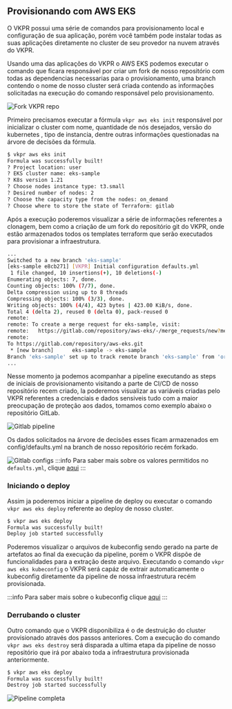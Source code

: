 ## Provisionando com AWS EKS

O VKPR possui uma série de comandos para provisionamento local e configuração de sua aplicação, porém você também pode instalar todas as suas aplicações diretamente no cluster de seu provedor na nuvem através do VKPR.

Usando uma das aplicações do VKPR o AWS EKS podemos executar o comando que ficara responsável por criar um fork de nosso repositório com todas as dependencias necessarias para o provisionamento, uma branch contendo o nome de nosso cluster será criada contendo as informações solicitadas na execução do comando responsável pelo provisionamento.

![Fork VKPR repo](/img/cloud-dev/fork-repo.png)

Primeiro precisamos executar a fórmula `vkpr aws eks init` responsável por inicializar o cluster com nome, quantidade de nós desejados, versão do kubernetes , tipo de instancia, dentre outras informações questionadas na árvore de decisões da fórmula.

```sh
$ vkpr aws eks init
Formula was successfully built!
? Project location: user
? EKS cluster name: eks-sample
? K8s version 1.21
? Choose nodes instance type: t3.small
? Desired number of nodes: 2
? Choose the capacity type from the nodes: on_demand
? Choose where to store the state of Terraform: gitlab
```

Após a execução poderemos visualizar a série de informações referentes a clonagem, bem como a criação de um fork do repositório git do VKPR, onde estão armazenados todos os templates terraform que serão executados para provisionar a infraestrutura.

```sh
...
Switched to a new branch 'eks-sample'
[eks-sample e8cb271] [VKPR] Initial configuration defaults.yml
 1 file changed, 10 insertions(+), 10 deletions(-)
Enumerating objects: 7, done.
Counting objects: 100% (7/7), done.
Delta compression using up to 8 threads
Compressing objects: 100% (3/3), done.
Writing objects: 100% (4/4), 423 bytes | 423.00 KiB/s, done.
Total 4 (delta 2), reused 0 (delta 0), pack-reused 0
remote: 
remote: To create a merge request for eks-sample, visit:
remote:   https://gitlab.com/repository/aws-eks/-/merge_requests/new?merge_request%5Bsource_branch%5D=eks-sample
remote: 
To https://gitlab.com/repository/aws-eks.git
 * [new branch]      eks-sample -> eks-sample
Branch 'eks-sample' set up to track remote branch 'eks-sample' from 'origin'.
...
```

Nesse momento ja podemos acompanhar a pipeline executando as steps de iniciais de provisionamento visitando a parte de CI/CD de nosso repositório recem criado, la poderemos visualizar as variáveis criadas pelo VKPR referentes a credenciais e dados sensiveis tudo com a maior preocupação de proteção aos dados, tomamos como exemplo abaixo o repositório GitLab.

![Gitlab pipeline](/img/cloud-dev/initial-step-pipeline.png)

Os dados solicitados na árvore de decisões esses ficam armazenados em config/defaults.yml na branch de nosso repositório recém forkado.

![Gitlab configs](/img/cloud-dev/configs-defaults.png)
:::info
Para saber mais sobre os valores permitidos no `defaults.yml`, clique [aqui](https://gitlab.com/vkpr/terraform-aws-eks)
:::

### Iniciando o deploy


Assim ja poderemos iniciar a pipeline de deploy ou executar o comando `vkpr aws eks deploy` referente ao deploy de nosso cluster.

```sh
$ vkpr aws eks deploy
Formula was successfully built!
Deploy job started successfully
```

Poderemos visualizar o arquivos de kubeconfig sendo gerado na parte de artefatos ao final da execução da pipeline, porém o VKPR dispõe de funcionalidades para a extração deste arquivo. Executando o comando `vkpr aws eks kubeconfig` o VKPR será capáz de extrair automaticamente o kubeconfig diretamente da pipeline de nossa infraestrutura recém provisionada. 

:::info
Para saber mais sobre o kubeconfig clique [aqui](https://jamesdefabia.github.io/docs/user-guide/kubectl/kubectl_config/)
:::
### Derrubando o cluster

Outro comando que o VKPR disponibiliza é o de destruição do cluster provisionado através dos passos anteriores. Com a execução do comando `vkpr aws eks destroy` será disparada a ultima etapa da pipeline de nosso repositório que irá por abaixo toda a infraestrutura provisionada anteriormente.

```sh
$ vkpr aws eks deploy
Formula was successfully built!
Destroy job started successfully
```

![Pipeline completa](/img/cloud-dev/pipeline-deploy.png)